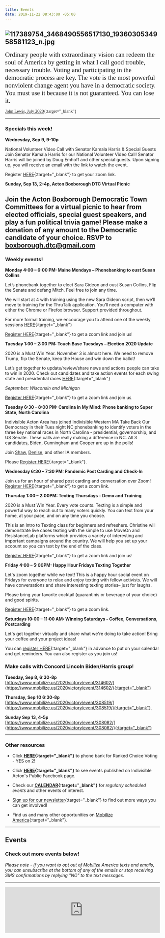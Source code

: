 ```yaml
---
title: Events
date: 2019-11-22 08:43:00 -05:00
---
```


![117389754_3468490556517130_1936030534958581123_n.jpg](/uploads/117389754_3468490556517130_1936030534958581123_n.jpg)
---


<span style="font-family:Papyrus; font-size:1.5em;">Ordinary people with extraordinary vision can redeem the soul of America by getting in what I call good trouble, necessary trouble. Voting and participating in the democratic process are key. The vote is the most powerful nonviolent change agent you have in a democratic society. You must use it because it is not guaranteed. You can lose it.</span>

<span style="font-family:Papyrus; font-size:1.0em;">[John Lewis, July 2020](https://www.nytimes.com/2020/07/30/opinion/john-lewis-civil-rights-america.html){:target="_blank"}</span>

---
### Specials this week! 

**Wednesday, Sep 9, 9-10p**  

National Volunteer Video Call with Senator Kamala Harris & Special Guests
Join Senator Kamala Harris for our National Volunteer Video Call!
Senator Harris will be joined by Doug Emhoff and other special guests.
Upon signing up, you will receive an email with the link to watch the event.

Register [HERE](https://www.mobilize.us/2020victory/event/317919/){:target="_blank"} to get your zoom link.

**Sunday, Sep 13, 2-4p, Acton Boxborough DTC Virtual Picnic**  
 
Join the Acton Boxborough Democratic Town Committees for a virtual picnic to hear from elected officials, special guest speakers, and play a fun political trivia game! Please make a donation of any amount to the Democratic candidate of your choice. RSVP to [boxborough.dtc@gmail.com](mailto:boxborough.dtc@gmail.com) 
---

### Weekly events!

**Monday 4:00 – 6:00 PM: Maine Mondays – Phonebanking to oust Susan Collins**

Let’s phonebank together to elect Sara Gideon and oust Susan Collins, Flip the Senate and defang Mitch. Feel free to join any time.

We will start at 4 with training using the new Sara Gideon script, then we’ll move to training for the ThruTalk application. You’ll need a computer with either the Chrome or Firefox browser. Support provided throughout.

For more formal training, we encourage you to attend one of the weekly sessions [HERE](https://docs.google.com/document/d/1gO8KTjylSolnqE0MYWZBor-lh0rp1Sv8-b_MJn8TD-c/edit?usp=sharing){:target="_blank"}

[Register HERE](https://www.mobilize.us/indivisibleacton-area/event/281380/){:target="_blank"} to get a zoom link and join us!

**Tuesday 1:00 – 2:00 PM: Touch Base Tuesdays – Election 2020 Update**

2020 is a Must Win Year.  November 3 is almost here.  We need to remove Trump, flip the Senate, keep the House and win down the ballot!

Let’s get together to update/review/share news and actions people can take to win in 2020. Check out candidates and take action events for each swing state and presidential races [HERE](http://www.indivisibleacton-elections.org/){:target="_blank"}

*September: Wisconsin and Michigan*

[Register HERE](https://www.mobilize.us/indivisibleacton-area/event/270060/){:target="_blank"} to get a zoom link and join us.

**Tuesday 6:30 – 8:00 PM: Carolina in My Mind: Phone banking to Super State, North Carolina**

Indivisible Acton Area has joined Indivisible Western MA Take Back Our Democracy in their Tues night NC phonebanking to identify voters in the three key national races in North Carolina - presidential, governorship, and US Senate.
These calls are really making a difference in NC. All 3 candidates, Biden, Cunningham and Cooper are up in the polls!

Join [Shaw](mailto:shaw@indivisibleacton.org), [Denise](mailto:denise@indivisibleacton.org), and other IA members.  

Please [Register HERE](https://us02web.zoom.us/meeting/register/tZEvfu-tqzwrE9EebmPU53lB1axn8YOEpZV_){:target="_blank"}. 

**Wednesday 6:30 – 7:30 PM: Pandemic Post Carding and Check-In**

Join us for an hour of shared post carding and conversation over Zoom!
[Register HERE](https://www.mobilize.us/indivisibleacton-area/event/268602/){:target="_blank"} to get a zoom link.

**Thursday 1:00 – 2:00PM: Texting Thursdays – Demo and Training**

2020 is a Must Win Year. Every vote counts. Texting is a simple and powerful way to reach out to many voters quickly. You can text from your home, at your pace, and on any time you choose.

This is an Intro to Texting class for beginners and refreshers. Christine will demonstrate live cases texting with the simple to use MoveOn and ResistanceLab platforms which provides a variety of interesting and important campaigns around the country.  We will help you set up your account so you can text by the end of the class.

[Register HERE](https://www.mobilize.us/indivisibleacton-area/event/270069/){:target="_blank"} to get a zoom link and join us!

**Friday 4:00 – 5:00PM: Happy Hour Fridays Texting Together**

Let's zoom together while we text! This is a happy hour social event on Fridays for everyone to relax and enjoy texting with fellow activists. We will have conversations and share interesting texting stories– just for laughs.

Please bring your favorite cocktail (quarantinis or beverage of your choice) and good spirits.

[Register HERE](https://www.mobilize.us/indivisibleacton-area/event/274611/){:target="_blank"}  to get a zoom link.

**Saturdays 10:00 – 11:00 AM:  Winning Saturdays - Coffee, Conversations, Postcarding**

Let's get together virtually and share what we're doing to take action! Bring your coffee and your project ideas!

You can [register HERE](https://www.mobilize.us/indivisibleacton-area/event/270980/){:target="_blank"} in advance to put on your calendar and get reminders.  You can also register as you join us!

### Make calls with Concord Lincoln Biden/Harris group! 

**Tuesday, Sep 8, 6:30-8p**  
[https://www.mobilize.us/2020victory/event/314602/](https://www.mobilize.us/2020victory/event/314602/){:target="_blank"} 

**Thursday, Sep 10 6:30-8p**  
[https://www.mobilize.us/2020victory/event/308519/](https://www.mobilize.us/2020victory/event/308519/){:target="_blank"}. 

**Sunday Sep 13, 4-5p**  
[https://www.mobilize.us/2020victory/event/308082/](https://www.mobilize.us/2020victory/event/308082/){:target="_blank"} 


---

### Other resources

* Click **[HERE](http://www.yeson2rcv.com/events/?fbclid=IwAR0cIxLXtCRPX539wK0wRINHn8104FcwDbzSqfMeIv16ylG0D4HRPJE2-Xs){:target="_blank"}** to phone bank for Ranked Choice Voting - YES on 2!  

* Click **[HERE](https://www.facebook.com/pg/IndivisibleActon/events/?ref=page_internal){:target="_blank"}** to see events published on Indivisible Acton's Public Facebook page.


* Check our **[CALENDAR](http://www.indivisibleacton.org/calendar.html){:target="_blank"}** for *regularly scheduled events* and other events of interest.

* [Sign up for our newsletter](https://actionnetwork.org/forms/join-indivisible-acton?source=direct_link&referrer=group-indivisible-acton){:target="_blank"} to find out more ways you can get involved!

* Find us and many other opportunities on [Mobilize America](https://www.mobilize.us/indivisibleacton-area/){:target="_blank"}.

---

## Events

### Check out more events below!

*Please note - If you want to opt out of Mobilize America texts and emails, you can unsubscribe at the bottom of any of the emails or stop receiving SMS confirmations by replying "NO" to the text messages.*

---

<iframe src="https://www.mobilize.us/embed/indivisibleacton-area/feed/"
style="border:none;"
width="100%"
id="mobilize-feed-iframe">
</iframe>

<script src="https://cdnjs.cloudflare.com/ajax/libs/iframe-resizer/3.6.1/iframeResizer.min.js">
</script>

<script>iFrameResize({}, '#mobilize-feed-iframe')</script>